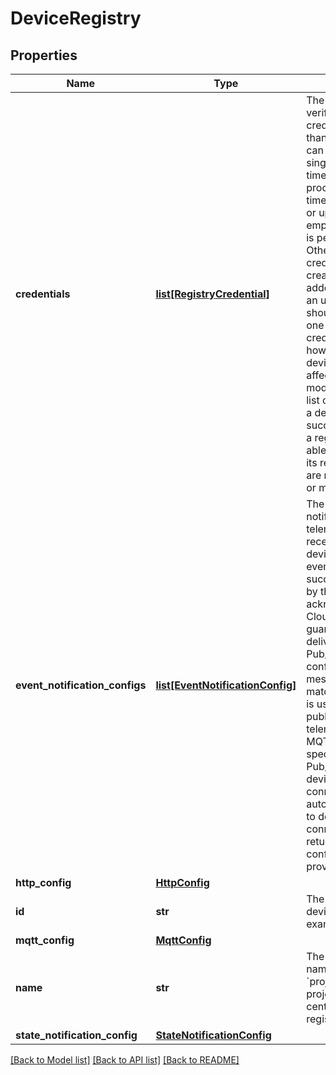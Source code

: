# DeviceRegistry

## Properties
Name | Type | Description | Notes
------------ | ------------- | ------------- | -------------
**credentials** | [**list[RegistryCredential]**](RegistryCredential.md) | The credentials used to verify the device credentials. No more than 10 credentials can be bound to a single registry at a time. The verification process occurs at the time of device creation or update. If this field is empty, no verification is performed. Otherwise, the credentials of a newly created device or added credentials of an updated device should be signed with one of these registry credentials.  Note, however, that existing devices will never be affected by modifications to this list of credentials: after a device has been successfully created in a registry, it should be able to connect even if its registry credentials are revoked, deleted, or modified. | [optional] 
**event_notification_configs** | [**list[EventNotificationConfig]**](EventNotificationConfig.md) | The configuration for notification of telemetry events received from the device. All telemetry events that were successfully published by the device and acknowledged by Cloud IoT Core are guaranteed to be delivered to Cloud Pub/Sub. If multiple configurations match a message, only the first matching configuration is used. If you try to publish a device telemetry event using MQTT without specifying a Cloud Pub/Sub topic for the device&#39;s registry, the connection closes automatically. If you try to do so using an HTTP connection, an error is returned. Up to 10 configurations may be provided. | [optional] 
**http_config** | [**HttpConfig**](HttpConfig.md) |  | [optional] 
**id** | **str** | The identifier of this device registry. For example, &#x60;myRegistry&#x60;. | [optional] 
**mqtt_config** | [**MqttConfig**](MqttConfig.md) |  | [optional] 
**name** | **str** | The resource path name. For example, &#x60;projects/example-project/locations/us-central1/registries/my-registry&#x60;. | [optional] 
**state_notification_config** | [**StateNotificationConfig**](StateNotificationConfig.md) |  | [optional] 

[[Back to Model list]](../README.md#documentation-for-models) [[Back to API list]](../README.md#documentation-for-api-endpoints) [[Back to README]](../README.md)


